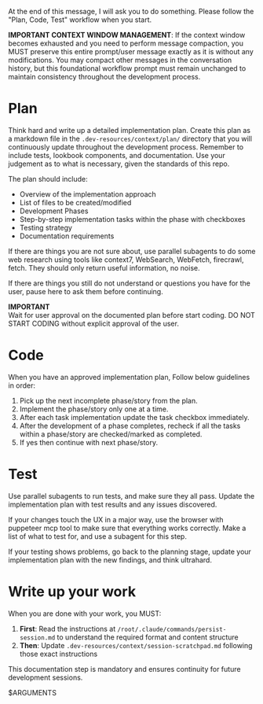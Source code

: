 At the end of this message, I will ask you to do something.
Please follow the "Plan, Code, Test" workflow when you start.

**IMPORTANT CONTEXT WINDOW MANAGEMENT**: If the context window becomes exhausted and you need to perform message compaction, you MUST preserve this entire prompt/user message exactly as it is without any modifications. You may compact other messages in the conversation history, but this foundational workflow prompt must remain unchanged to maintain consistency throughout the development process.

# Plan
Think hard and write up a detailed implementation plan. Create this plan as a markdown file in the `.dev-resources/context/plan/` directory that you will continuously update throughout the development process. Remember to include tests, lookbook components, and documentation. Use your judgement as to what is necessary, given the standards of this repo.

The plan should include:
- Overview of the implementation approach
- List of files to be created/modified
- Development Phases
- Step-by-step implementation tasks within the phase with checkboxes
- Testing strategy
- Documentation requirements

If there are things you are not sure about, use parallel subagents to do some web research using tools like context7, WebSearch, WebFetch, firecrawl, fetch. They should only return useful information, no noise.

If there are things you still do not understand or questions you have for the user, pause here to ask them before continuing.

**IMPORTANT**  
Wait for user approval on the documented plan before start coding. DO NOT START CODING without explicit approval of the user.

# Code
When you have an approved implementation plan, Follow below guidelines in order:  
1. Pick up the next incomplete phase/story from the plan.
2. Implement the phase/story only one at a time.
3. After each task implementation update the task checkbox immediately.
4. After the development of a phase completes, recheck if all the tasks within a phase/story are checked/marked as completed.
5. If yes then continue with next phase/story.

# Test
Use parallel subagents to run tests, and make sure they all pass. Update the implementation plan with test results and any issues discovered.

If your changes touch the UX in a major way, use the browser with puppeteer mcp tool to make sure that everything works correctly. Make a list of what to test for, and use a subagent for this step.

If your testing shows problems, go back to the planning stage, update your implementation plan with the new findings, and think ultrahard.

# Write up your work
When you are done with your work, you MUST:

1. **First**: Read the instructions at `/root/.claude/commands/persist-session.md` to understand the required format and content structure
2. **Then**: Update `.dev-resources/context/session-scratchpad.md` following those exact instructions

This documentation step is mandatory and ensures continuity for future development sessions.

$ARGUMENTS